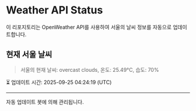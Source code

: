
# Weather API Status

이 리포지토리는 OpenWeather API를 사용하여 서울의 날씨 정보를 자동으로 업데이트합니다.

## 현재 서울 날씨
> 서울의 현재 날씨: overcast clouds, 온도: 25.49°C, 습도: 70%

⏳ 업데이트 시간: 2025-09-25 04:24:19 (UTC)

---
자동 업데이트 봇에 의해 관리됩니다.
